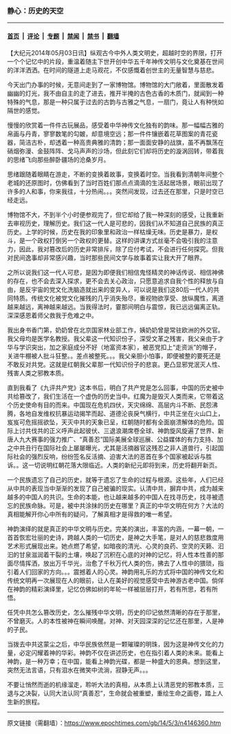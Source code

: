 ### 静心：历史的天空

---

#### [首页](../../../..?n4146360) &nbsp;|&nbsp; [评论](../../../../../epoch-comment?n4146360) &nbsp;|&nbsp; [专题](../../../../../epoch-special?n4146360) &nbsp;|&nbsp; [禁闻](../../../../../epoch-news?n4146360) &nbsp;|&nbsp; [禁书](../../../../../books?n4146360) &nbsp;|&nbsp; [翻墙](https://github.com/gfw-breaker/nogfw/blob/master/README.md?n4146360)


<div class="post_content" id="artbody" itemprop="articleBody">
 <!-- article content begin -->
 <p>
  【大纪元2014年05月03日讯】纵观古今中外人类文明史，超越时空的界限，打开一个个记忆中的片段，重温着随主下世开创中华五千年神传文明与文化奠基在世间的洋洋洒洒。在时间的隧道上走马观花，不仅感慨着创世主的无量智慧与慈悲。
 </p>
 <p>
  今天出门办事的时候，无意间走到了一家博物馆。博物馆的大门敞着，里面散发着幽幽的灯光，我不由自主的走了进去，推开半掩的古色古香的木质门，就闻到一种特殊的气息，那是一种只属于过去的古韵与古雅之气息，一扇门，竟让人有种恍如隔世的感觉。
 </p>
 <p>
  慢慢的欣赏着一件件古玩展品，感受着中华神传文化独有的韵味。那一幅幅古雅的帛画与丹青，寥寥数笔的勾皴，却意境空远；那一件件镶嵌着花草图案的青花瓷器，简洁古朴，却透着一种高贵典雅的清韵；那一面面安静的战旗，虽不再飘荡在硝烟弥漫、金鼓阵阵、戈马声声的沙场，但此刻它们却将历史的漩涡回转，带着我的思绪飞向那些醉卧疆场的沧桑岁月。
 </p>
 <p>
  思绪跟随着眼睛在游走，不断的变换着故事，变换着时空。当我看到清朝年间整个老城的还原图时，仿佛看到了当时百姓们那点点滴滴的生活起居场景，眼前出现了许多的人和事，你来我往，十分热闹。。。突然间发现，过去还在那里，只是时空已经走远。
 </p>
 <p>
  博物馆不大，不到半个小时便参观完了，但它却给了我一种深刻的感受，让我重新去审视历史，理解历史。我们这一代人是可悲的，因我们从不知道自己民族的真正历史。上学的时候，历史在我的印象里和政治一样枯燥无味。历史是暴力，是权斗，是一个政权打倒另一个政权的更替。这样的讲课方式丝毫不会吸引我的注意力，因此，我对篡改后的历史非常排斥，除了应付考试，不会进行任何探究。但我对民间逸事却非常感兴趣，当时那些民间文学与故事着实让我大开了眼界。
 </p>
 <p>
  之所以说我们这一代人可悲，是因为即便我们相信鬼怪精灵的神话传说、相信神佛的存在，也不会去深入探求，更不会去关心政治，只愿意追求自我个性的释放与自由，是反宇宙的党文化洗脑造就出来的变异人，可以说是我们这80后一代人的共同特质。传统文化被党文化摧残的几乎消失殆尽，重视物欲享受、放纵魔性，离道越来越远，离神越来越远。当我得法时，霎那间明白与震惊，我已远远偏离正轨。深深感恩着师父救我于危难之中。
 </p>
 <p>
  我出身书香门第，奶奶曾在北京国家林业部工作，姨奶奶曾是常驻欧洲的外交官。我父母均是医学名教授。我父辈这一代知识份子，深受文革之残害，我父亲由于才华与学识突出，加之家庭成分不好（地富资本家），被恶党扣上“走资派”的帽子，关进牛棚被人批斗狂整。。差点被整死。。。我父亲胆小怕事，即便被整的要死还是不敢反对共党。这就是红朝我父辈那一代知识份子的悲哀。更凸显邪党泯灭人性、残害人类之邪教本质。
 </p>
 <p>
  直到我看了《九评共产党》这本书后，明白了共产党是怎么回事，中国的历史被中共给篡改了，我们生活在一个虚伪的历史当中。红魔为是毁灭人类而来，它带着这个历史使命有目的而来。中国现在危机四伏，天灾绵绵、高层内斗不断、民怨沸腾，各地自发维权抗暴运动揭竿而起、道德沦丧戾气横行，中共正坐在火山口上，岌岌可危摇摇欲坠，天灭中共的天象已呈，红朝随时都有全面崩溃解体的危险。国际上讨共伐共的正义呼声此起彼伏、三退浪潮席卷全球、神韵旋风旋遍了世界、新唐人九大赛事的强力推广、“真善忍”国际美展全球巡展、公益媒体的有力支持、加之中共丑行在国际社会上屡屡曝光，尤其是活摘器官这残忍之非人道兽行，引起国际社会的强烈反响，纷纷签名反活摘、迫害大法的恶首在多个国家被起诉与胜诉。。这一切说明红朝花落大限临近。人类的新纪元即将到来，历史将翻开新页。
 </p>
 <p>
  一个民族遗忘了自己的历史，就等于遗忘了生命的过程与根源。这些年，人们已经从中共的表现当中渐渐的发现了自己被骗的现实。认清中共，摒弃中共，成为越来越多的中国人的共识。生命的本能，也让越来越多的中国人在找寻历史，找寻被遗忘的民族命脉。可是，被中共涂抹的历史在哪里？真正的中华文明在何方？大法的真相能解开你心中所有的疑问，了解真相才是得救的唯一希望。
 </p>
 <p>
  神韵演绎的就是真正的中华文明与历史。完美的演出，丰富的内涵，一幕一朝，一首首恢宏壮丽的史诗，跨越人类的一切历史，是神之大手笔，是对人的慈悲救度用艺术形式展现出来。她点燃了希望，如暗夜的清光、心灵的良药、空灵的天籁、汩汩的甘泉滋润着干裂的土壤，唤起了沉积在心底的对神的记忆，将人性本性善的那面尽情挥洒，放出万千华光，治愈了千秋万代人类的伤，拂去了人性中的猥琐，指引着人们回家的方向。。。震撼着人的心灵。神韵用礼乐的方式将中国的神传文化和传统文明再一次展现在人的眼前，让人在美好的视觉感受中去神游古老中国。倘佯在神韵的精彩演绎里，记忆仿佛如树的年轮一样被层层打开，若有所思，若有所悟。
 </p>
 <p>
  任凭中共怎么篡改历史，怎么摧残中华文明，历史的印记依然清晰的存在于那里，不曾磨灭。人的本性被神在瞬间唤醒。对神、对天园深深的记忆还在那里，人是神的子民。
 </p>
 <p>
  当拨去中共这蒙尘之后，中华民族依然是一颗璀璨的明珠，因为这是神传文化的力量，必定闪耀着神的华彩。神韵不仅在讲述历史，也在指引着人类的未来。能看上神韵，是一种万幸；在中国，能看上神韵光碟，都是一种盛大的恩典。想到这里，突然无法言语，只有泪水在微笑中流淌，寂静无声。。。
 </p>
 <p>
  不要让悄然而逝的机缘溜走，聆听大法的真相，从本质上认清恶党的邪教本质，三退与之决裂，认同大法认同“真善忍”，生命就会被重塑，重绘生命之画卷，踏上人生新的旅程。
 </p>
 <p>
  <!-- article content end -->
  <div id="below_article_ad">
  </div>
 </p>
</div>


---

原文链接（需翻墙）：https://www.epochtimes.com/gb/14/5/3/n4146360.htm